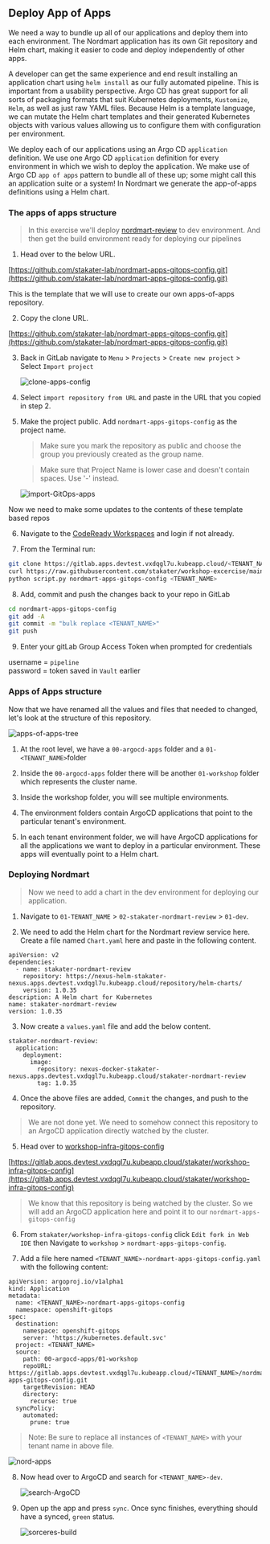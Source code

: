 ## Deploy App of Apps

We need a way to bundle up all of our applications and deploy them into each environment. The Nordmart application has its own Git repository and Helm chart, making it easier to code and deploy independently of other apps.

A developer can get the same experience and end result installing an application chart using `helm install` as our fully automated pipeline. This is important from a usability perspective. Argo CD has great support for all sorts of packaging formats that suit Kubernetes deployments, `Kustomize`, `Helm`, as well as just raw YAML files. Because Helm is a template language, we can mutate the Helm chart templates and their generated Kubernetes objects with various values allowing us to configure them with configuration per environment.

We deploy each of our applications using an Argo CD `application` definition. We use one Argo CD `application` definition for every environment in which we wish to deploy the application. We make use of Argo CD `app of apps` pattern to bundle all of these up; some might call this an application suite or a system! In Nordmart we generate the app-of-apps definitions using a Helm chart.

### The apps of apps structure

> In this exercise we'll deploy [nordmart-review](https://github.com/stakater-lab/stakater-nordmart-review)  to dev environment. And then get the build environment ready for deploying our pipelines

1. Head over to the below URL.

  [https://github.com/stakater-lab/nordmart-apps-gitops-config.git](https://github.com/stakater-lab/nordmart-apps-gitops-config.git)
    
This is the template that we will use to create our own apps-of-apps repository.
 

2. Copy the clone URL.

  [https://github.com/stakater-lab/nordmart-apps-gitops-config.git](https://github.com/stakater-lab/nordmart-apps-gitops-config.git)
 

3. Back in GitLab navigate to `Menu` > `Projects` > `Create new project` > Select `Import project`

   ![clone-apps-config](images/clone-apps-config.png)


4. Select `import repository from URL` and paste in the URL that you copied in step 2. 

5. Make the project public. Add `nordmart-apps-gitops-config` as the project name. 

   > Make sure you mark the repository as public and choose the group you previously created as the group name.

   > Make sure that Project Name is lower case and doesn't contain spaces. Use '-' instead.

   ![import-GitOps-apps](images/import-gitops-apps.png)

Now we need to make some updates to the contents of these template based repos

6. Navigate to the [CodeReady Workspaces](https://codeready-openshift-workspaces.apps.devtest.vxdqgl7u.kubeapp.cloud/) and login if not already.

7. From the Terminal run:

```bash
git clone https://gitlab.apps.devtest.vxdqgl7u.kubeapp.cloud/<TENANT_NAME>/nordmart-apps-gitops-config.git
curl https://raw.githubusercontent.com/stakater/workshop-excercise/main/scripts/update-nordmart-apps-with-tenant-info.py > script.py
python script.py nordmart-apps-gitops-config <TENANT_NAME>
```

8. Add, commit and push the changes back to your repo in GitLab

```bash
cd nordmart-apps-gitops-config
git add -A
git commit -m "bulk replace <TENANT_NAME>"
git push
```

9. Enter your gitLab Group Access Token when prompted for credentials

username = `pipeline`  
password = token saved in `Vault` earlier  


### Apps of Apps structure

Now that we have renamed all the values and files that needed to changed, let's look at the structure of this repository.

  ![apps-of-apps-tree](images/apps-of-apps-tree.png)

1. At the root level, we have a `00-argocd-apps` folder and a `01-<TENANT_NAME>`folder

2. Inside the `00-argocd-apps` folder there will be another `01-workshop` folder which represents the cluster name.

3. Inside the workshop folder, you will see multiple environments.

4. The environment folders contain ArgoCD applications that point to the particular tenant's environment.

5. In each tenant environment folder, we will have ArgoCD applications for all the applications we want to deploy in a particular environment. These apps will eventually point to a Helm chart.


### Deploying Nordmart


> Now we need to add a chart in the dev environment for deploying our application.

1. Navigate to `01-TENANT_NAME` > `02-stakater-nordmart-review` > `01-dev`.

2. We need to add the Helm chart for the Nordmart review service here. Create a file named `Chart.yaml` here and paste in the following content.

```
apiVersion: v2
dependencies:
  - name: stakater-nordmart-review
    repository: https://nexus-helm-stakater-nexus.apps.devtest.vxdqgl7u.kubeapp.cloud/repository/helm-charts/
    version: 1.0.35
description: A Helm chart for Kubernetes
name: stakater-nordmart-review
version: 1.0.35

```

3. Now create a `values.yaml` file and add the below content. 

```
stakater-nordmart-review:
  application:
    deployment:
      image:
        repository: nexus-docker-stakater-nexus.apps.devtest.vxdqgl7u.kubeapp.cloud/stakater-nordmart-review
        tag: 1.0.35

```
4. Once the above files are added, `Commit` the changes, and push to the repository.

  > We are not done yet. We need to somehow connect this repository to an ArgoCD application directly watched by the cluster. 

5. Head over to [workshop-infra-gitops-config](https://gitlab.apps.devtest.vxdqgl7u.kubeapp.cloud/stakater/workshop-infra-gitops-config)

  [https://gitlab.apps.devtest.vxdqgl7u.kubeapp.cloud/stakater/workshop-infra-gitops-config](https://gitlab.apps.devtest.vxdqgl7u.kubeapp.cloud/stakater/workshop-infra-gitops-config)

  > We know that this repository is being watched by the cluster. So we will add an ArgoCD application here and point it to our `nordmart-apps-gitops-config`

6. From `stakater/workshop-infra-gitops-config` click `Edit fork in Web IDE` then Navigate to `workshop` > `nordmart-apps-gitops-config`.
 
7. Add a file here named `<TENANT_NAME>-nordmart-apps-gitops-config.yaml` with the following content:

```
apiVersion: argoproj.io/v1alpha1
kind: Application
metadata:
  name: <TENANT_NAME>-nordmart-apps-gitops-config
  namespace: openshift-gitops
spec:
  destination:
    namespace: openshift-gitops
    server: 'https://kubernetes.default.svc'
  project: <TENANT_NAME>
  source:
    path: 00-argocd-apps/01-workshop
    repoURL: https://gitlab.apps.devtest.vxdqgl7u.kubeapp.cloud/<TENANT_NAME>/nordmart-apps-gitops-config.git
    targetRevision: HEAD
    directory:
      recurse: true
  syncPolicy:
    automated:
      prune: true

```
  > Note: Be sure to replace all instances of `<TENANT_NAME>` with your tenant name in above file.

![nord-apps](images/nord-apps.png)

8. Now head over to ArgoCD and search for `<TENANT_NAME>-dev`.


   ![search-ArgoCD](images/sorcerers-dev.png)


9. Open up the app and press `sync`. Once sync finishes, everything should have a synced, `green` status. 


   ![sorceres-build](images/sorcerers-build.png)
